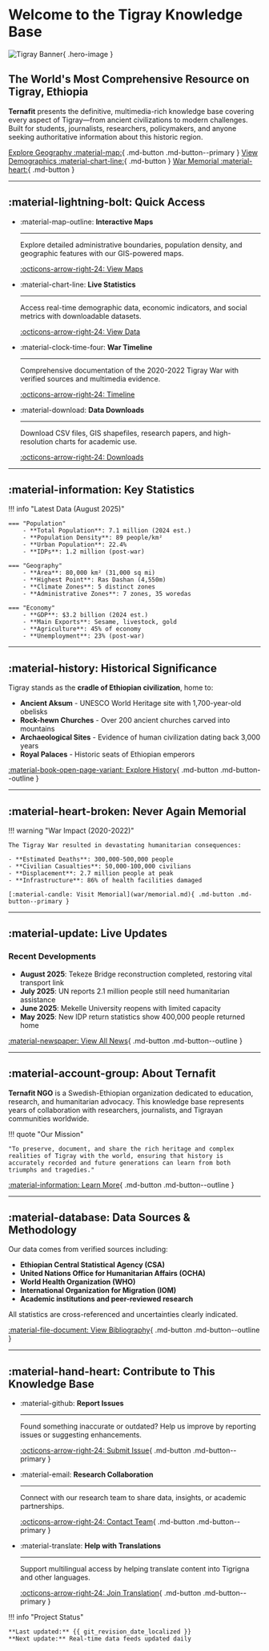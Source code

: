 # Welcome to the Tigray Knowledge Base

<div class="hero-section" markdown>

![Tigray Banner](assets/images/tigray-hero.jpg){ .hero-image }

## The World's Most Comprehensive Resource on Tigray, Ethiopia

**Ternafit** presents the definitive, multimedia-rich knowledge base covering every aspect of Tigray—from ancient civilizations to modern challenges. Built for students, journalists, researchers, policymakers, and anyone seeking authoritative information about this historic region.

[Explore Geography :material-map:](01-geography.md){ .md-button .md-button--primary }
[View Demographics :material-chart-line:](02-demographics.md){ .md-button }
[War Memorial :material-heart:](06-war-memorial.md){ .md-button }

</div>

---

## :material-lightning-bolt: Quick Access

<div class="grid cards" markdown>

- :material-map-outline: **Interactive Maps**

    ---

    Explore detailed administrative boundaries, population density, and geographic features with our GIS-powered maps.

    [:octicons-arrow-right-24: View Maps](geography/maps.md)

- :material-chart-line: **Live Statistics**

    ---

    Access real-time demographic data, economic indicators, and social metrics with downloadable datasets.

    [:octicons-arrow-right-24: View Data](demographics/population.md)

- :material-clock-time-four: **War Timeline**

    ---

    Comprehensive documentation of the 2020-2022 Tigray War with verified sources and multimedia evidence.

    [:octicons-arrow-right-24: Timeline](war/timeline.md)

- :material-download: **Data Downloads**

    ---

    Download CSV files, GIS shapefiles, research papers, and high-resolution charts for academic use.

    [:octicons-arrow-right-24: Downloads](08-downloads.md)

</div>

---

## :material-information: Key Statistics

!!! info "Latest Data (August 2025)"

    === "Population"
        - **Total Population**: 7.1 million (2024 est.)
        - **Population Density**: 89 people/km²
        - **Urban Population**: 22.4%
        - **IDPs**: 1.2 million (post-war)

    === "Geography"
        - **Area**: 80,000 km² (31,000 sq mi)
        - **Highest Point**: Ras Dashan (4,550m)
        - **Climate Zones**: 5 distinct zones
        - **Administrative Zones**: 7 zones, 35 woredas

    === "Economy"
        - **GDP**: $3.2 billion (2024 est.)
        - **Main Exports**: Sesame, livestock, gold
        - **Agriculture**: 45% of economy
        - **Unemployment**: 23% (post-war)

---

## :material-history: Historical Significance

Tigray stands as the **cradle of Ethiopian civilization**, home to:

- **Ancient Aksum** - UNESCO World Heritage site with 1,700-year-old obelisks
- **Rock-hewn Churches** - Over 200 ancient churches carved into mountains
- **Archaeological Sites** - Evidence of human civilization dating back 3,000 years
- **Royal Palaces** - Historic seats of Ethiopian emperors

[:material-book-open-page-variant: Explore History](05-history-culture.md){ .md-button .md-button--outline }

---

## :material-heart-broken: Never Again Memorial

!!! warning "War Impact (2020-2022)"

    The Tigray War resulted in devastating humanitarian consequences:
    
    - **Estimated Deaths**: 300,000-500,000 people
    - **Civilian Casualties**: 50,000-100,000 civilians
    - **Displacement**: 2.7 million people at peak
    - **Infrastructure**: 86% of health facilities damaged
    
    [:material-candle: Visit Memorial](war/memorial.md){ .md-button .md-button--primary }

---

## :material-update: Live Updates

<div class="news-feed" markdown>

### Recent Developments

- **August 2025**: Tekeze Bridge reconstruction completed, restoring vital transport link
- **July 2025**: UN reports 2.1 million people still need humanitarian assistance
- **June 2025**: Mekelle University reopens with limited capacity
- **May 2025**: New IDP return statistics show 400,000 people returned home

[:material-newspaper: View All News](current/news.md){ .md-button .md-button--outline }

</div>

---

## :material-account-group: About Ternafit

**Ternafit NGO** is a Swedish-Ethiopian organization dedicated to education, research, and humanitarian advocacy. This knowledge base represents years of collaboration with researchers, journalists, and Tigrayan communities worldwide.

!!! quote "Our Mission"

    "To preserve, document, and share the rich heritage and complex realities of Tigray with the world, ensuring that history is accurately recorded and future generations can learn from both triumphs and tragedies."

[:material-information: Learn More](about.md){ .md-button .md-button--outline }

---

## :material-database: Data Sources & Methodology

Our data comes from verified sources including:

- **Ethiopian Central Statistical Agency (CSA)**
- **United Nations Office for Humanitarian Affairs (OCHA)**
- **World Health Organization (WHO)**
- **International Organization for Migration (IOM)**
- **Academic institutions and peer-reviewed research**

All statistics are cross-referenced and uncertainties clearly indicated.

[:material-file-document: View Bibliography](resources/bibliography.md){ .md-button .md-button--outline }

---

## :material-hand-heart: Contribute to This Knowledge Base

<div class="grid cards" markdown>

- :material-github: **Report Issues**

    ---

    Found something inaccurate or outdated? Help us improve by reporting issues or suggesting enhancements.

    [:octicons-arrow-right-24: Submit Issue](https://github.com/yosephdev/tigray.ternafit.org/issues){ .md-button .md-button--primary }

- :material-email: **Research Collaboration**

    ---

    Connect with our research team to share data, insights, or academic partnerships.

    [:octicons-arrow-right-24: Contact Team](mailto:research@ternafit.org){ .md-button .md-button--primary }

- :material-translate: **Help with Translations**

    ---

    Support multilingual access by helping translate content into Tigrigna and other languages.

    [:octicons-arrow-right-24: Join Translation](https://github.com/yosephdev/tigray.ternafit.org/discussions){ .md-button .md-button--primary }

</div>

!!! info "Project Status"

    **Last updated:** {{ git_revision_date_localized }}  
    **Next update:** Real-time data feeds updated daily

